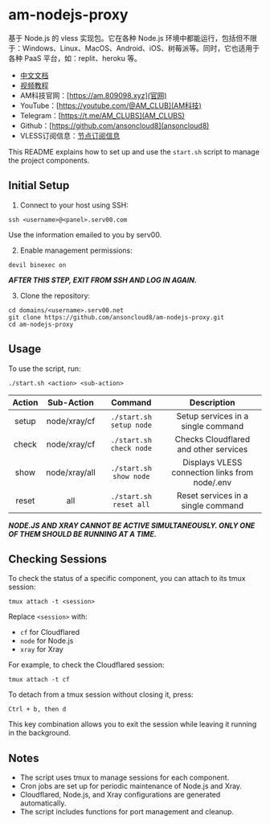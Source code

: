 # am-nodejs-proxy
基于 Node.js 的 vless 实现包。它在各种 Node.js 环境中都能运行，包括但不限于：Windows、Linux、MacOS、Android、iOS、树莓派等。同时，它也适用于各种 PaaS 平台，如：replit、heroku 等。

- [中文文档](./README_CN.md) 
- [视频教程](https://youtu.be/tj9uD575R80)
- AM科技官网：[https://am.809098.xyz](官网)
- YouTube：[https://youtube.com/@AM_CLUB](AM科技)
- Telegram：[https://t.me/AM_CLUBS](AM_CLUBS)
- Github：[https://github.com/ansoncloud8](ansoncloud8)
- VLESS订阅信息：[节点订阅信息](https://worker.amcloud.filegear-sg.me/866853eb-5293-4f09-bf00-e13eb237c655)

This README explains how to set up and use the `start.sh` script to manage the project components.

## Initial Setup

1. Connect to your host using SSH:

```
ssh <username>@<panel>.serv00.com
```

Use the information emailed to you by serv00.

2. Enable management permissions:

```
devil binexec on
```

***AFTER THIS STEP, EXIT FROM SSH AND LOG IN AGAIN.***

3. Clone the repository:

```
cd domains/<username>.serv00.net
git clone https://github.com/ansoncloud8/am-nodejs-proxy.git
cd am-nodejs-proxy
```

## Usage

To use the script, run:

```
./start.sh <action> <sub-action>
```

| Action |  Sub-Action   |         Command         |                  Description                   |
| :----: | :-----------: | :---------------------: | :--------------------------------------------: |
| setup  |  node/xray/cf   | `./start.sh setup node` |       Setup services in a single command       |
| check  |  node/xray/cf   | `./start.sh check node` |     Checks Cloudflared and other services      |
|  show  | node/xray/all | `./start.sh show node`  | Displays VLESS connection links from node/.env |
|  reset  | all | `./start.sh reset all`  | Reset services in a single command     |

***NODE.JS AND XRAY CANNOT BE ACTIVE SIMULTANEOUSLY. ONLY ONE OF THEM SHOULD BE RUNNING AT A TIME.***

## Checking Sessions

To check the status of a specific component, you can attach to its tmux session:

```
tmux attach -t <session>
```

Replace `<session>` with:

- `cf` for Cloudflared
- `node` for Node.js
- `xray` for Xray

For example, to check the Cloudflared session:

```
tmux attach -t cf
```

To detach from a tmux session without closing it, press:

```
Ctrl + b, then d
```

This key combination allows you to exit the session while leaving it running in the background.

## Notes

- The script uses tmux to manage sessions for each component.
- Cron jobs are set up for periodic maintenance of Node.js and Xray.
- Cloudflared, Node.js, and Xray configurations are generated automatically.
- The script includes functions for port management and cleanup.

